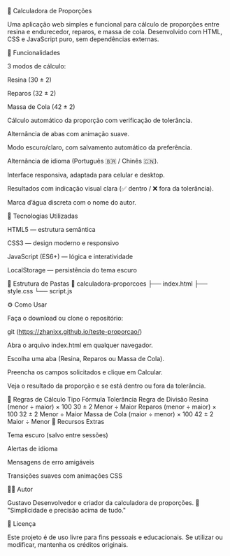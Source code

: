 🧮 Calculadora de Proporções

Uma aplicação web simples e funcional para cálculo de proporções entre resina e endurecedor, reparos, e massa de cola.
Desenvolvido com HTML, CSS e JavaScript puro, sem dependências externas.

🚀 Funcionalidades

3 modos de cálculo:

Resina (30 ± 2)

Reparos (32 ± 2)

Massa de Cola (42 ± 2)

Cálculo automático da proporção com verificação de tolerância.

Alternância de abas com animação suave.

Modo escuro/claro, com salvamento automático da preferência.

Alternância de idioma (Português 🇧🇷 / Chinês 🇨🇳).

Interface responsiva, adaptada para celular e desktop.

Resultados com indicação visual clara (✅ dentro / ❌ fora da tolerância).

Marca d’água discreta com o nome do autor.

🧩 Tecnologias Utilizadas

HTML5 — estrutura semântica

CSS3 — design moderno e responsivo

JavaScript (ES6+) — lógica e interatividade

LocalStorage — persistência do tema escuro

📂 Estrutura de Pastas
📁 calculadora-proporcoes
├── index.html
├── style.css
└── script.js

⚙️ Como Usar

Faça o download ou clone o repositório:

git (https://zhanixx.github.io/teste-proporcao/)


Abra o arquivo index.html em qualquer navegador.

Escolha uma aba (Resina, Reparos ou Massa de Cola).

Preencha os campos solicitados e clique em Calcular.

Veja o resultado da proporção e se está dentro ou fora da tolerância.

📘 Regras de Cálculo
Tipo	Fórmula	Tolerância	Regra de Divisão
Resina	(menor ÷ maior) × 100	30 ± 2	Menor ÷ Maior
Reparos	(menor ÷ maior) × 100	32 ± 2	Menor ÷ Maior
Massa de Cola	(maior ÷ menor) × 100	42 ± 2	Maior ÷ Menor
🌙 Recursos Extras

Tema escuro (salvo entre sessões)

Alertas de idioma

Mensagens de erro amigáveis

Transições suaves com animações CSS

🧑‍💻 Autor

Gustavo
Desenvolvedor e criador da calculadora de proporções.
💬 "Simplicidade e precisão acima de tudo."

🪪 Licença

Este projeto é de uso livre para fins pessoais e educacionais.
Se utilizar ou modificar, mantenha os créditos originais.
